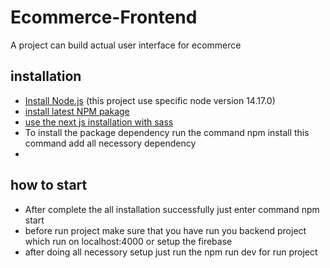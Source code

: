 
# Ecommerce-Frontend

A project can build actual user interface for ecommerce

## installation
- [Install Node.js](https://nodejs.org/en/) (this project use specific node version 14.17.0)
- [install latest NPM pakage](https://www.npmjs.com/package/install)
- [use the next js installation with sass](https://nextjs.org/docs/messages/install-sass)
- To install the package dependency run the command npm install this command add all necessory dependency
- 

## how to start
- After complete the all installation successfully just enter command npm start
- before run project make sure that you have run you backend project which run on localhost:4000 or setup the firebase 
- after doing all necessory setup just run the npm run dev for run project 
